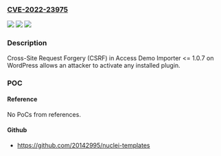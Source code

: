 ### [CVE-2022-23975](https://cve.mitre.org/cgi-bin/cvename.cgi?name=CVE-2022-23975)
![](https://img.shields.io/static/v1?label=Product&message=Access%20Demo%20Importer%20(WordPress%20plugin)&color=blue)
![](https://img.shields.io/static/v1?label=Version&message=%3C%3D%201.0.7%3C%3D%201.0.7%20&color=brighgreen)
![](https://img.shields.io/static/v1?label=Vulnerability&message=CWE-352%20Cross-Site%20Request%20Forgery%20(CSRF)&color=brighgreen)

### Description

Cross-Site Request Forgery (CSRF) in Access Demo Importer <= 1.0.7 on WordPress allows an attacker to activate any installed plugin.

### POC

#### Reference
No PoCs from references.

#### Github
- https://github.com/20142995/nuclei-templates

